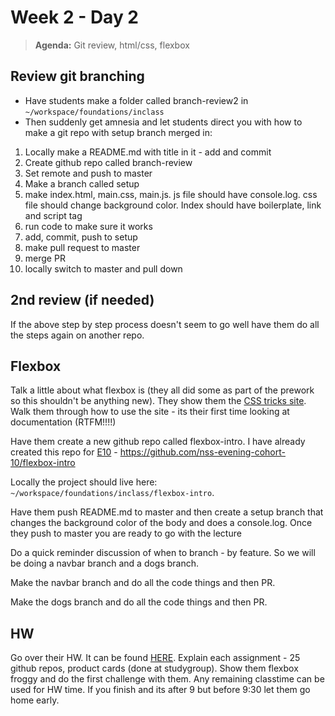 # Week 2 - Day 2

> **Agenda:** Git review, html/css, flexbox
## Review git branching

* Have students make a folder called branch-review2 in `~/workspace/foundations/inclass`
* Then suddenly get amnesia and let students direct you with how to make a git repo with setup branch merged in:
1. Locally make a README.md with title in it - add and commit
1. Create github repo called branch-review
1. Set remote and push to master
1. Make a branch called setup
1. make index.html, main.css, main.js.  js file should have console.log. css file should change background color.  Index should have boilerplate, link and script tag
1. run code to make sure it works
1. add, commit, push to setup
1. make pull request to master
1. merge PR
1. locally switch to master and pull down

## 2nd review (if needed)
If the above step by step process doesn't seem to go well have them do all the steps again on another repo.

## Flexbox
Talk a little about what flexbox is (they all did some as part of the prework so this shouldn't be anything new).  They show them the [CSS tricks site](https://css-tricks.com/snippets/css/a-guide-to-flexbox/).  Walk them through how to use the site - its their first time looking at documentation (RTFM!!!!)

Have them create a new github repo called flexbox-intro.  I have already created this repo for [E10](https://github.com/nss-evening-cohort-10/flexbox-intro) - https://github.com/nss-evening-cohort-10/flexbox-intro

Locally the project should live here: `~/workspace/foundations/inclass/flexbox-intro`.

Have them push README.md to master and then create a setup branch that changes the background color of the body and does a console.log.  Once they push to master you are ready to go with the lecture

Do a quick reminder discussion of when to branch - by feature.  So we will be doing a navbar branch and a dogs branch.

Make the navbar branch and do all the code things and then PR.

Make the dogs branch and do all the code things and then PR.

## HW
Go over their HW.  It can be found [HERE](https://github.com/nss-evening-cohort-10/e10-homework/blob/master/week02.md).  Explain each assignment - 25 github repos, product cards (done at studygroup).  Show them flexbox froggy and do the first challenge with them.  Any remaining classtime can be used for HW time.  If you finish and its after 9 but before 9:30 let them go home early.